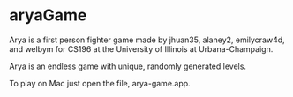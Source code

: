 # aryaGame
Arya is a first person fighter game made by jhuan35, alaney2, emilycraw4d, and welbym for CS196 at the University of Illinois at Urbana-Champaign. 

Arya is an endless game with unique, randomly generated levels.

To play on Mac just open the file, arya-game.app.

